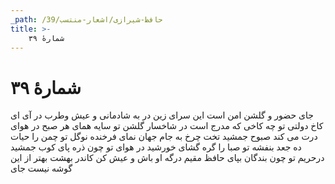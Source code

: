 ```yaml
---
_path: /حافظ-شیرازی/اشعار-منتسب/39
title: >-
    شمارهٔ ۳۹
---
```

# شمارهٔ ۳۹

جای حضور و گلشن امن است این سرای
زین در به شادمانی و عیش وطرب در آی
ای کاخ دولتی تو چه کاخی که مدرج است
در شاخسار گلشن تو سایه همای
هر صبح در هوای درت می کند صبوح
جمشید تخت چرخ به جام جهان نمای
فرخنده نوگل تو چمن را حیات ده
جعد بنفشه تو صبا را گره گشای
خورشید در هوای تو چون ذره پای کوب
جمشید درحریم تو چون بندگان بپای
حافظ مقیم درگه او باش و عیش کن
کاندر بهشت بهتر از این گوشه نیست جای
